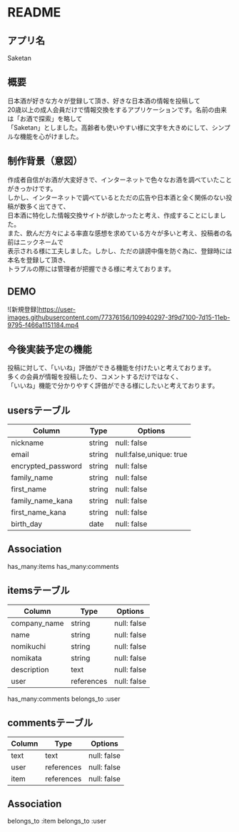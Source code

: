# README

## アプリ名
Saketan

## 概要
日本酒が好きな方々が登録して頂き、好きな日本酒の情報を投稿して  
20歳以上の成人会員だけで情報交換をするアプリケーションです。名前の由来は「お酒で探索」を略して  
「Saketan」としました。高齢者も使いやすい様に文字を大きめにして、シンプルな機能を心がけました。

## 制作背景（意図）
作成者自信がお酒が大変好きで、インターネットで色々なお酒を調べていたことがきっかけです。  
しかし、インターネットで調べているとただの広告や日本酒と全く関係のない投稿が数多く出てきて、  
日本酒に特化した情報交換サイトが欲しかったと考え、作成することにしました。  
また、飲んだ方々による率直な感想を求めている方々が多いと考え、投稿者の名前はニックネームで  
表示される様に工夫しました。しかし、ただの誹謗中傷を防ぐ為に、登録時には本名を登録して頂き、  
トラブルの際には管理者が把握できる様に考えております。

## DEMO
![新規登録]https://user-images.githubusercontent.com/77376156/109940297-3f9d7100-7d15-11eb-9795-f466a1151184.mp4



## 今後実装予定の機能
投稿に対して、「いいね」評価ができる機能を付けたいと考えております。  
多くの会員が情報を投稿したり、コメントするだけではなく、  
「いいね」機能で分かりやすく評価ができる様にしたいと考えております。  


## usersテーブル

|Column            |Type   |Options                |
|------------------|-------|-----------------------|
|nickname          |string |null: false            |
|email             |string |null:false,unique: true|
|encrypted_password|string |null: false            |
|family_name       |string |null: false            |
|first_name        |string |null: false            |
|family_name_kana  |string |null: false            |
|first_name_kana   |string |null: false            |
|birth_day         |date   |null: false            |

## Association

has_many:items
has_many:comments


## itemsテーブル

|Column       |Type      |Options                      |
|-------------|----------|-----------------------------|
|company_name |string    |null: false                  |
|name         |string    |null: false                  |
|nomikuchi    |string    |null: false                  |
|nomikata     |string    |null: false                  |
|description  |text      |null: false                  |
|user         |references|null: false                  |


has_many:comments
belongs_to :user


## commentsテーブル

|Column            |Type       |Options                |
|------------------|-----------|-----------------------|
|text              |text       |null: false            |
|user              |references |null: false            |
|item              |references |null: false            |

## Association

belongs_to :item
belongs_to :user
